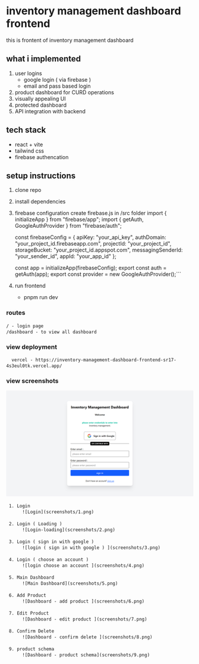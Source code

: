# inventory management dashboard frontend 

this is frontent of inventory management dashboard

## what i implemented 
1. user logins
     - google login ( via firebase )
     - email and pass based login
3. product dashboard for CURD operations
4. visually appealing UI
5. protected dashboard
6. API integration with backend

## tech stack 
  - react + vite
  - tailwind css
  - firebase authencation

## setup instructions 
  1. clone repo
  2. install dependencies
  3. firebase configuration
      create firebase.js in /src folder
      import { initializeApp } from "firebase/app";
      import { getAuth, GoogleAuthProvider } from "firebase/auth";

      const firebaseConfig = {
        apiKey: "your_api_key",
        authDomain: "your_project_id.firebaseapp.com",
        projectId: "your_project_id",
        storageBucket: "your_project_id.appspot.com",
        messagingSenderId: "your_sender_id",
        appId: "your_app_id"
      };

      const app = initializeApp(firebaseConfig);
      export const auth = getAuth(app);
      export const provider = new GoogleAuthProvider();```


  4. run frontend
       - pnpm run dev
    


  ### routes 

    / - login page 
    /dashboard - to view all dashboard


  ### view deployment 

      vercel - https://inventory-management-dashboard-frontend-sr17-4s3eul0tk.vercel.app/


### view screenshots 

![Dashboard](screenshots/1.png)
      
     1. Login
          ![Login](screenshots/1.png)

     2. Login ( Loading ) 
          ![Login-loading](screenshots/2.png)
     
     3. Login ( sign in with google ) 
          ![login ( sign in with google ) ](screenshots/3.png)

     4. Login ( choose an account ) 
          ![login choose an account ](screenshots/4.png)

     5. Main Dashboard
          ![Main Dashboard](screenshots/5.png)

     6. Add Product 
          ![Dashboard - add product ](screenshots/6.png)

     7. Edit Product 
          ![Dashboard - edit product ](screenshots/7.png)

     8. Confirm Delete 
          ![Dashboard - confirm delete ](screenshots/8.png)

     9. product schema 
          ![Dashboard - product schema](screenshots/9.png)


      








       
